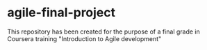 # agile-final-project

This repository has been created for the purpose of a final grade in Coursera training "Introduction to Agile development"
